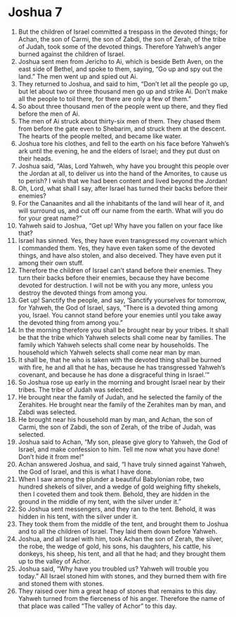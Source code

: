 ﻿
# Joshua 7
1. But the children of Israel committed a trespass in the devoted things; for Achan, the son of Carmi, the son of Zabdi, the son of Zerah, of the tribe of Judah, took some of the devoted things. Therefore Yahweh’s anger burned against the children of Israel. 
2. Joshua sent men from Jericho to Ai, which is beside Beth Aven, on the east side of Bethel, and spoke to them, saying, “Go up and spy out the land.” The men went up and spied out Ai. 
3. They returned to Joshua, and said to him, “Don’t let all the people go up, but let about two or three thousand men go up and strike Ai. Don’t make all the people to toil there, for there are only a few of them.” 
4. So about three thousand men of the people went up there, and they fled before the men of Ai. 
5. The men of Ai struck about thirty-six men of them. They chased them from before the gate even to Shebarim, and struck them at the descent. The hearts of the people melted, and became like water. 
6. Joshua tore his clothes, and fell to the earth on his face before Yahweh’s ark until the evening, he and the elders of Israel; and they put dust on their heads. 
7. Joshua said, “Alas, Lord Yahweh, why have you brought this people over the Jordan at all, to deliver us into the hand of the Amorites, to cause us to perish? I wish that we had been content and lived beyond the Jordan! 
8. Oh, Lord, what shall I say, after Israel has turned their backs before their enemies? 
9. For the Canaanites and all the inhabitants of the land will hear of it, and will surround us, and cut off our name from the earth. What will you do for your great name?” 
10. Yahweh said to Joshua, “Get up! Why have you fallen on your face like that? 
11. Israel has sinned. Yes, they have even transgressed my covenant which I commanded them. Yes, they have even taken some of the devoted things, and have also stolen, and also deceived. They have even put it among their own stuff. 
12. Therefore the children of Israel can’t stand before their enemies. They turn their backs before their enemies, because they have become devoted for destruction. I will not be with you any more, unless you destroy the devoted things from among you. 
13. Get up! Sanctify the people, and say, ‘Sanctify yourselves for tomorrow, for Yahweh, the God of Israel, says, “There is a devoted thing among you, Israel. You cannot stand before your enemies until you take away the devoted thing from among you.” 
14. In the morning therefore you shall be brought near by your tribes. It shall be that the tribe which Yahweh selects shall come near by families. The family which Yahweh selects shall come near by households. The household which Yahweh selects shall come near man by man. 
15. It shall be, that he who is taken with the devoted thing shall be burned with fire, he and all that he has, because he has transgressed Yahweh’s covenant, and because he has done a disgraceful thing in Israel.’” 
16. So Joshua rose up early in the morning and brought Israel near by their tribes. The tribe of Judah was selected. 
17. He brought near the family of Judah, and he selected the family of the Zerahites. He brought near the family of the Zerahites man by man, and Zabdi was selected. 
18. He brought near his household man by man, and Achan, the son of Carmi, the son of Zabdi, the son of Zerah, of the tribe of Judah, was selected. 
19. Joshua said to Achan, “My son, please give glory to Yahweh, the God of Israel, and make confession to him. Tell me now what you have done! Don’t hide it from me!” 
20. Achan answered Joshua, and said, “I have truly sinned against Yahweh, the God of Israel, and this is what I have done. 
21. When I saw among the plunder a beautiful Babylonian robe, two hundred shekels of silver, and a wedge of gold weighing fifty shekels, then I coveted them and took them. Behold, they are hidden in the ground in the middle of my tent, with the silver under it.” 
22. So Joshua sent messengers, and they ran to the tent. Behold, it was hidden in his tent, with the silver under it. 
23. They took them from the middle of the tent, and brought them to Joshua and to all the children of Israel. They laid them down before Yahweh. 
24. Joshua, and all Israel with him, took Achan the son of Zerah, the silver, the robe, the wedge of gold, his sons, his daughters, his cattle, his donkeys, his sheep, his tent, and all that he had; and they brought them up to the valley of Achor. 
25. Joshua said, “Why have you troubled us? Yahweh will trouble you today.” All Israel stoned him with stones, and they burned them with fire and stoned them with stones. 
26. They raised over him a great heap of stones that remains to this day. Yahweh turned from the fierceness of his anger. Therefore the name of that place was called “The valley of Achor” to this day. 
